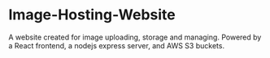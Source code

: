 # Image-Hosting-Website
A website created for image uploading, storage and managing. Powered by a React frontend, a nodejs express server, and AWS S3 buckets.
